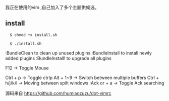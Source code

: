 我正在使用的vim ,自己加入了多个主题供候选。

## install
```
  $ chmod +x install.sh

  $ ./install.sh
```

:BundleClean to clean up unused plugins
:BundleInstall to install newly added plugins
:BundleInstall! to upgrade all plugins


F12 -> Toggle Mouse


Ctrl + p -> Toggle ctrlp
Alt + 1~9 -> Switch between multiple buffers
Ctrl + h/j/k/l -> Moving between spilt windows
:Ack or <leader> + a -> Toggle Ack searching

源码来自 https://github.com/humiaozuzu/dot-vimrc
